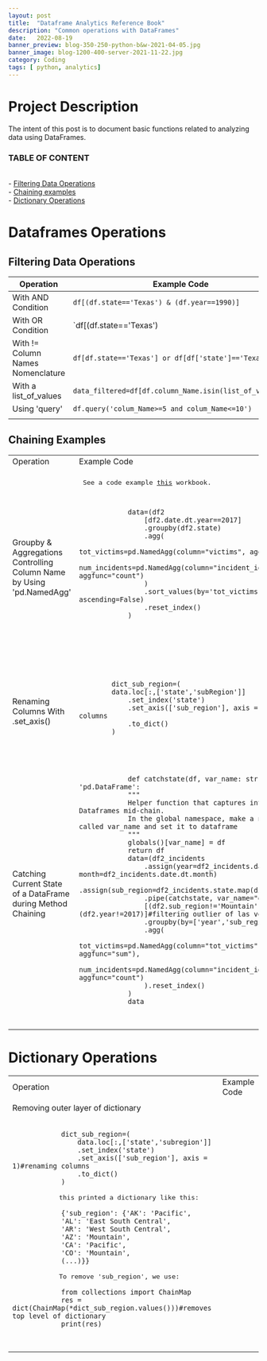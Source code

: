 ```yaml
---
layout: post
title:  "Dataframe Analytics Reference Book"
description: "Common operations with DataFrames"
date:   2022-08-19
banner_preview: blog-350-250-python-b&w-2021-04-05.jpg
banner_image: blog-1200-400-server-2021-11-22.jpg
category: Coding
tags: [ python, analytics]
---
```


# Project Description

The intent of this post is to document basic functions related to analyzing data using DataFrames. 

<!--more-->

### TABLE OF CONTENT

\
    - [Filtering Data Operations](##filtering-data-Operations) <br>
    - [Chaining examples](#chaining-examples) <br>
    - [Dictionary Operations](#dictionary-operations) <br>


# Dataframes Operations

## Filtering Data Operations

|Operation|Example Code|
|--|--|
|With AND Condition   |`df[(df.state=='Texas') & (df.year==1990)]`|
|With OR Condition   |`df[(df.state=='Texas') | (df.year==1990)]`|
|With != Column Names Nomenclature   |`df[df.state=='Texas'] or df[df['state']=='Texas']`|
|With a list_of_values   |`data_filtered=df[df.column_Name.isin(list_of_values)]`|
|Using 'query'   |`df.query('colum_Name>=5 and colum_Name<=10')`|
|||

## Chaining Examples

<table>
    <tr>
        <td> Operation </td> <td> Example Code </td>
    </tr>
    <tr><td></td><td></td></tr>
    <tr>
        <td> Groupby & Aggregations Controlling Column Name by Using 'pd.NamedAgg'
        </td>
        <td>
            <pre> See a code example <a href="https://github.com/aaas24/code_library/tree/main/us_mass_shootings">this</a> workbook.
            <pre>
            <code>
            data=(df2   
                [df2.date.dt.year==2017]
                .groupby(df2.state)
                .agg(
                    tot_victims=pd.NamedAgg(column="victims", aggfunc="sum"),
                    num_incidents=pd.NamedAgg(column="incident_id", aggfunc="count")
                )
                .sort_values(by='tot_victims', ascending=False)
                .reset_index()
            )
            </code>
            </pre>
        </td>
    </tr>
    <tr>
        <td> 
            Renaming Columns With .set_axis()
        </td>
        <td>
            <pre>
            <code>
        dict_sub_region=(
        data.loc[:,['state','subRegion']]
            .set_index('state')
            .set_axis(['sub_region'], axis = 1) #renaming columns
            .to_dict()
        )
            </code>
            </pre>
        </td>
    </tr>
    <tr>
        <td> 
            Catching Current State of a DataFrame during Method Chaining 
        </td>
        <td>
            <pre>
            <code>
            def catchstate(df, var_name: str) -> 'pd.DataFrame':
            """
            Helper function that captures intermediate Dataframes mid-chain.
            In the global namespace, make a new variable called var_name and set it to dataframe
            """
            globals()[var_name] = df
            return df
            data=(df2_incidents
                .assign(year=df2_incidents.date.dt.year, month=df2_incidents.date.dt.month)
                .assign(sub_region=df2_incidents.state.map(dict_sub_region))
                .pipe(catchstate, var_name="df2")
                [(df2.sub_region!='Mountain')&(df2.year!=2017)]#filtering outlier of las vegas shooting
                .groupby(by=['year','sub_region'])
                .agg(
                    tot_victims=pd.NamedAgg(column="tot_victims", aggfunc="sum"),
                    num_incidents=pd.NamedAgg(column="incident_id", aggfunc="count")
                ).reset_index()
            )
            data
            </code>
            </pre>
        </td>
    </tr>
</table>

# Dictionary Operations

<table>
    <tr>
        <td> Operation </td> <td> Example Code </td>
    </tr>
    <tr><td></td><td></td></tr>
    <tr>
        <td> 
            Removing outer layer of dictionary
        </td>
    <tr>
        <td>
            <pre>
            <code>
            dict_sub_region=(
                data.loc[:,['state','subregion']]
                .set_index('state')
                .set_axis(['sub_region'], axis = 1)#renaming columns
                .to_dict()
            )
            </code>
            this printed a dictionary like this: 
            <code>
            {'sub_region': {'AK': 'Pacific',
            'AL': 'East South Central',
            'AR': 'West South Central',
            'AZ': 'Mountain',
            'CA': 'Pacific',
            'CO': 'Mountain',
            (...)}}
            </code>
            To remove 'sub_region', we use: 
            <code>
            from collections import ChainMap
            res = dict(ChainMap(*dict_sub_region.values()))#removes top level of dictionary
            print(res)
            </code>
            </pre>
        </td>
    </tr>
</table>